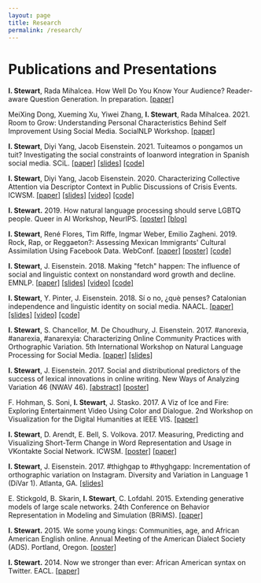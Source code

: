 ```yaml
---
layout: page
title: Research
permalink: /research/
---
```

# Publications and Presentations

**I. Stewart**, Rada Mihalcea.
How Well Do You Know Your Audience? Reader-aware Question Generation.
In preparation.
[[paper]](http://arxiv.org/abs/2110.08445)

MeiXing Dong, Xueming Xu, Yiwei Zhang, **I. Stewart**, Rada Mihalcea.
2021.
Room to Grow: Understanding Personal Characteristics Behind Self Improvement Using Social Media.
SocialNLP Workshop.
[[paper]](https://aclanthology.org/2021.socialnlp-1.13.pdf)

**I. Stewart**, Diyi Yang, Jacob Eisenstein.
2021.
Tuiteamos o pongamos un tuit? Investigating the social constraints of loanword integration in Spanish social media.
SCiL.
[[paper]](https://scholarworks.umass.edu/scil/vol4/iss1/27/)
[[slides]](https://docs.google.com/presentation/d/1yPzwxKc_bcQvmVEO2jXfozJNcxVq6ZOpvJbesfwxxqs/)
[[code]](https://github.com/ianbstewart/SCiL_2021_loanword)

**I. Stewart**, Diyi Yang, Jacob Eisenstein.
2020.
Characterizing Collective Attention via Descriptor Context in Public Discussions of Crisis Events.
ICWSM.
[[paper]](https://aaai.org/ojs/index.php/ICWSM/article/view/7331/7185)
[[slides]](https://docs.google.com/presentation/d/1oxYWxBXyhmI_rtxwTDb-02U0e3WLpg-Gd0faRPd9APE)
[[video]](https://www.youtube.com/watch?v=GhGNJYmZjA0)
[[code]](https://github.com/ianbstewart/collective_attention)

**I. Stewart.**
2019.
How natural language processing should serve LGBTQ people.
Queer in AI Workshop, NeurIPS.
[[poster]](http://ianbstewart.github.io/docs/queer_nlp_poster.pdf)
[[blog]](http://ianbstewart.github.io/queer_NLP/)

**I. Stewart**, René Flores, Tim Riffe, Ingmar Weber, Emilio Zagheni. 
2019.
Rock, Rap, or Reggaeton?: Assessing Mexican Immigrants' Cultural Assimilation Using Facebook Data.
WebConf.
[[paper]](https://arxiv.org/pdf/1902.09453.pdf)
[[poster]](docs/WebConf_2019.pdf)
[[code]](https://github.com/ianbstewart/immigrant_assimilation)

**I. Stewart**, J. Eisenstein.
2018.
Making "fetch" happen: The influence of social and linguistic context on nonstandard word growth and decline.
EMNLP. 
[[paper]](http://aclweb.org/anthology/D18-1467)
[[slides]](https://docs.google.com/presentation/d/1VLJp0uyBPFzHWupanfOjUr7E0j8UYHxqRSzHPqF7xGk)
[[video]](https://vimeo.com/306120421)
[[code]](https://github.com/ianbstewart/nonstandard_word_dissemination)

**I. Stewart**, Y. Pinter, J. Eisenstein. 
2018.
Sí o no, ¿què penses? Catalonian independence and linguistic identity on social media.
NAACL.
[[paper]](http://aclweb.org/anthology/N18-2022)
[[slides]](https://drive.google.com/open?id=1L4wNoTXDCysaQ65QYUJ_Y7Za8rULAdy_xrnjqZbQkek)
[[video]](https://vimeo.com/channels/naacl2018/276426716)
[[code]](https://github.com/ianbstewart/catalan)

**I. Stewart**, S. Chancellor, M. De Choudhury, J. Eisenstein. 
2017.
\#anorexia, \#anarexia, \#anarexyia: Characterizing Online Community Practices with Orthographic Variation.
5th International Workshop on Natural Language Processing for Social Media.
[[paper]](../docs/SocialNLP_2017.pdf)
[[slides]](../docs/SocialNLP_2017_slides.pdf)

**I. Stewart**, J. Eisenstein. 
2017.
Social and distributional predictors of the success of lexical innovations in online writing.
New Ways of Analyzing Variation 46 (NWAV 46).
[[abstract]](../docs/NWAV_2017_short.pdf)
[[poster]](../docs/NWAV_2017_poster.pdf)

F. Hohman, S. Soni, **I. Stewart**, J. Stasko. 
2017.
A Viz of Ice and Fire: Exploring Entertainment Video Using Color and Dialogue.
2nd Workshop on Visualization for the Digital Humanities at IEEE VIS.
[[paper]](https://www.cc.gatech.edu/~stasko/papers/vis4dh17-thrones.pdf)

**I. Stewart**, D. Arendt, E. Bell, S. Volkova. 
2017.
Measuring, Predicting and Visualizing Short-Term Change in Word Representation and Usage in VKontakte Social Network.
ICWSM.
[[poster]](../docs/ICWSM_2017_poster.pdf)
[[paper]](https://arxiv.org/abs/1703.07012)

**I. Stewart**, J. Eisenstein. 
2017.
#thighgap to #thyghgapp: Incrementation of orthographic variation on Instagram.
Diversity and Variation in Language 1 (DiVar 1).
Atlanta, GA. 
[[slides]](../docs/DiVar_2017.pdf)

E. Stickgold, B. Skarin, **I. Stewart**, C. Lofdahl. 
2015.
Extending generative models of large scale networks.
24th Conference on Behavior Representation in Modeling and Simulation (BRiMS).
[[paper]](http://cc.ist.psu.edu/BRIMS/archives/2015/Stickgold_BRiMS_2015.pdf)

**I. Stewart.**
2015.
We some young kings: Communities, age, and African American English online.
Annual Meeting of the American Dialect Society (ADS).
Portland, Oregon.
[[poster]](../docs/ADS_2015_Poster.pdf)

**I. Stewart.**
2014.
Now we stronger than ever: African American syntax on Twitter.
EACL.
[[paper]](https://www.aclweb.org/anthology/E14-3004.pdf)
